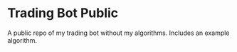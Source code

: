 # Trading Bot Public

A public repo of my trading bot without my algorithms. Includes an example algorithm.
